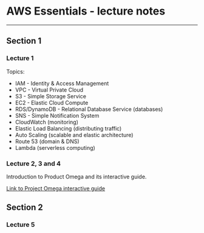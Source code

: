 # AWS Essentials - lecture notes
---
## Section 1

### Lecture 1

Topics:
- IAM - Identity & Access Management
-	VPC - Virtual Private Cloud
-	S3 - Simple Storage Service
-	EC2 - Elastic Cloud Compute
-	RDS/DynamoDB - Relational Database Service (databases)
- SNS - Simple Notification System
- CloudWatch (monitoring)
- Elastic Load Balancing (distributing traffic)
- Auto Scaling (scalable and elastic architecture)
- Route 53 (domain & DNS)
- Lambda (serverless computing)

### Lecture 2, 3 and 4

Introduction to Product Omega and its interactive guide.

[Link to Project Omega interactive guide](https://www.lucidchart.com/documents/view/703f6119-4838-4bbb-bc7e-be2fb75e89e5/0)

## Section 2

### Lecture 5
